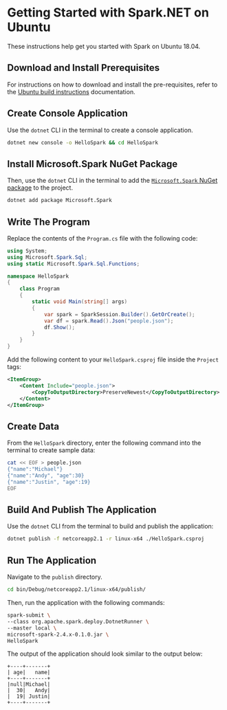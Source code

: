 # Getting Started with Spark.NET on Ubuntu

These instructions help get you started with Spark on Ubuntu 18.04.

## Download and Install Prerequisites

For instructions on how to download and install the pre-requisites, refer to the [Ubuntu build instructions](../building/ubuntu-instructions.md#pre-requisites) documentation.

## Create Console Application

Use the `dotnet` CLI in the terminal to create a console application.

```bash
dotnet new console -o HelloSpark && cd HelloSpark
```

## Install Microsoft.Spark NuGet Package

Then, use the `dotnet` CLI in the terminal to add the [`Microsoft.Spark` NuGet package](https://www.nuget.org/packages/Microsoft.Spark/) to the project.

```bash
dotnet add package Microsoft.Spark
```

## Write The Program

Replace the contents of the `Program.cs` file with the following code:

```csharp
using System;
using Microsoft.Spark.Sql;
using static Microsoft.Spark.Sql.Functions;

namespace HelloSpark
{
    class Program
    {
        static void Main(string[] args)
        {
            var spark = SparkSession.Builder().GetOrCreate();
            var df = spark.Read().Json("people.json");
            df.Show();
        }
    }
}
```

Add the following content to your `HelloSpark.csproj` file inside the `Project` tags:

```xml
<ItemGroup>
    <Content Include="people.json">
        <CopyToOutputDirectory>PreserveNewest</CopyToOutputDirectory>
    </Content>
</ItemGroup>
```

## Create Data

From the `HelloSpark` directory, enter the following command into the terminal to create sample data:

```bash
cat << EOF > people.json
{"name":"Michael"} 
{"name":"Andy", "age":30} 
{"name":"Justin", "age":19} 
EOF
```

## Build And Publish The Application

Use the `dotnet` CLI from the terminal to build and publish the application:

```bash
dotnet publish -f netcoreapp2.1 -r linux-x64 ./HelloSpark.csproj
```

## Run The Application

Navigate to the `publish` directory.

```bash
cd bin/Debug/netcoreapp2.1/linux-x64/publish/
```

Then, run the application with the following commands:

```bash
spark-submit \
--class org.apache.spark.deploy.DotnetRunner \
--master local \
microsoft-spark-2.4.x-0.1.0.jar \
HelloSpark
```

The output of the application should look similar to the output below:

```text
+----+-------+
| age|   name|
+----+-------+
|null|Michael|
|  30|   Andy|
|  19| Justin|
+----+-------+
```